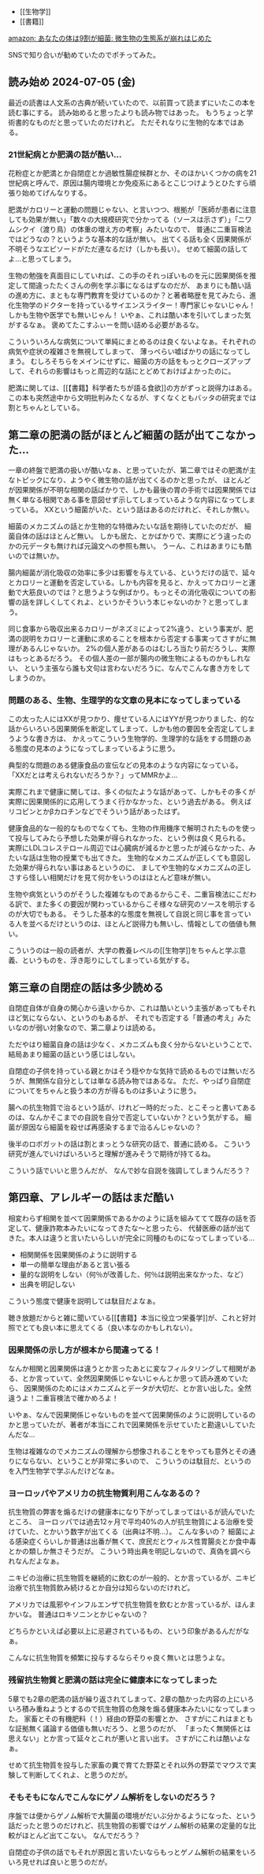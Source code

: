 - [[生物学]]
- [[書籍]]

[amazon: あなたの体は9割が細菌: 微生物の生態系が崩れはじめた](https://amzn.to/3zDjEME)

SNSで知り合いが勧めていたのでポチってみた。

## 読み始め 2024-07-05 (金)

最近の読書は人文系の古典が続いていたので、以前買って読まずにいたこの本を読む事にする。
読み始めると思ったよりも読み物ではあった。
もうちょっと学術書的なものだと思っていたのだけれど。
ただそれなりに生物的な本ではある。

### 21世紀病とか肥満の話が酷い…

花粉症とか肥満とか自閉症とか過敏性腸症候群とか、そのほかいくつかの病を21世紀病と呼んで、原因は腸内環境とか免疫系にあるとこじつけようとひたすら頑張り始めてげんなりする。

肥満がカロリーと運動の問題じゃない、と言いつつ、根拠が「医師が患者に注意しても効果が無い」「数々の大規模研究で分かってる（ソースは示さず）」「ニワムシクイ（渡り鳥）の体重の増え方の考察」みたいなので、
普通に二重盲検法ではどうなの？というような基本的な話が無い。
出てくる話も全く因果関係が不明そうなエピソードがただ連なるだけ（しかも長い）。
せめて細菌の話してよ…と思ってしまう。

生物の勉強を真面目にしていれば、この手のそれっぽいものを元に因果関係を推定して間違ったたくさんの例を学ぶ事になるはずなのだが、
あまりにも酷い話の進め方に、まともな専門教育を受けているのか？と著者略歴を見てみたら、進化生物学のドクターを持っているサイエンスライター！専門家じゃないじゃん！
しかも生物や医学でも無いじゃん！
いやぁ、これは酷い本を引いてしまった気がするなぁ。
褒めてたこすふぃーを問い詰める必要があるな。

こういういろんな病気について単純にまとめるのは良くないよなぁ。それぞれの病気や症状の複雑さを無視してしまって、
薄っぺらい嘘ばかりの話になってしまう。
むしろそちらをメインにせずに、細菌の方の話をもっとクローズアップして、それらの影響はもっと周辺的な話にとどめておけばよかったのに。

肥満に関しては、[[【書籍】科学者たちが語る食欲]]の方がずっと説得力はある。この本も突然途中から文明批判みたくなるが、すくなくともバッタの研究までは割とちゃんとしている。

## 第二章の肥満の話がほとんど細菌の話が出てこなかった…

一章の終盤で肥満の扱いが酷いなぁ、と思っていたが、第二章ではその肥満が主なトピックになり、ようやく微生物の話が出てくるのかと思ったが、
ほとんどが因果関係が不明な相関の話ばかりで、しかも最後の胃の手術では因果関係では無く単なる相関である事を意図せず示してしまっているような内容になってしまっている。
XXという細菌がいた、という話はあるのだけれど、それしか無い。

細菌のメカニズムの話とか生物的な特徴みたいな話を期待していたのだが、
細菌自体の話はほとんど無い。
しかも居た、とかばかりで、実際にどう違ったのかの元データも無ければ元論文への参照も無い。
うーん、これはあまりにも酷いのでは無いか。

腸内細菌が消化吸収の効率に多少は影響を与えている、というだけの話で、延々とカロリーと運動を否定している。しかも内容を見ると、かえってカロリーと運動で大筋良いのでは？と思うような例ばかり。もっとその消化吸収についての影響の話を詳しくしてくれよ、というかそういう本じゃないのか？と思ってしまう。

同じ食事から吸収出来るカロリーがネズミによって2%違う、という事実が、肥満の説明をカロリーと運動に求めることを根本から否定する事実ってさすがに無理があるんじゃないか。
2%の個人差があるのはむしろ当たり前だろうし、実際はもっとあるだろう。
その個人差の一部が腸内の微生物によるものかもしれない、
という主張なら誰も文句は言わないだろうに、なんでこんな書き方をしてしまうのか。

### 問題のある、生物、生理学的な文章の見本になってしまっている

この太った人にはXXが見つかり、痩せている人にはYYが見つかりました、的な話からいろいろ因果関係を断定してしまって、しかも他の要因を全否定してしまうような書き方は、
かえってこういう生物学的、生理学的な話をする問題のある態度の見本のようになってしまっているように思う。

典型的な問題のある健康食品の宣伝などの見本のような内容になっている。
「XXだとは考えられないだろうか？」ってMMRかよ…

実際これまで健康に関しては、多くの似たような話があって、しかもその多くが実際に因果関係的に応用してうまく行かなかった、という過去がある。
例えばリコピンとかβカロチンなどでそういう話があったはず。

健康食品的な一般的なものでなくても、生物の作用機序で解明されたものを使って投与してみたら予想した効果が得られなかった、という例は良く見られる。
実際にLDLコレステロール周辺では心臓病が減るかと思ったが減らなかった、みたいな話は生物の授業でも出てきた。
生物的なメカニズムが正しくても意図した効果が得られない事はあるというのに、
ましてや生物的なメカニズムの正しさすら怪しい相関だけを見て何かをいうのはほとんど意味が無い。

生物や病気というのがそうした複雑なものであるからこそ、二重盲検法にこだわる訳で、また多くの要因が関わっているからこそ様々な研究のソースを明示するのが大切でもある。
そうした基本的な態度を無視して自説と同じ事を言っている人を並べるだけというのは、ほとんど説得力も無いし、情報としての価値も無い。

こういうのは一般の読者が、大学の教養レベルの[[生物学]]をちゃんと学ぶ意義、というものを、浮き彫りにしてしまっている気がする。

## 第三章の自閉症の話は多少読める

自閉症自体が自身の関心から遠いからか、これは酷いという主張があってもそれほど気にならない、というのもあるが、
それでも否定する「普通の考え」みたいなのが弱い対象なので、第二章よりは読める。

ただやはり細菌自身の話は少なく、メカニズムも良く分からないということで、結局あまり細菌の話という感じはしない。

自閉症の子供を持っている親とかはそう穏やかな気持で読めるものでは無いだろうが、無関係な自分としては単なる読み物ではあるな。
ただ、やっぱり自閉症についてをちゃんと扱う本の方が得るものは多いように思う。

腸への抗生物質で治るという話が、けれど一時的だった、とこそっと書いてあるのは、なんかそこまでの自説を自分で否定していないか？という気がする。
細菌が原因なら細菌を殺せば再感染するまで治るんじゃないの？

後半のロボガットの話は割とまっとうな研究の話で、普通に読める。
こういう研究が進んでいけばいろいろと理解が進みそうで期待が持てるね。

こういう話でいいと思うんだが、
なんで妙な自説を強調してしまうんだろう？

## 第四章、アレルギーの話はまだ酷い

相変わらず相関を並べて因果関係であるかのように話を組みててて既存の話を否定して、健康詐欺本みたいになってきたな〜と思ったら、
代替医療の話が出てきた。本人は違うと言いたいらしいが完全に同種のものになってしまっている…

- 相関関係を因果関係のように説明する
- 単一の簡単な理由があると言い張る
- 量的な説明をしない（何％が改善した、何％は説明出来なかった、など）
- 出典を明記しない

こういう態度で健康を説明しては駄目だよなぁ。

聴き放題だからと雑に聞いている[[【書籍】本当に役立つ栄養学]]が、これと好対照でとても良い本に思えてくる（良い本なのかもしれない）。

### 因果関係の示し方が根本から間違ってる！

なんか相関と因果関係は違うとか言ったあとに変なフィルタリングして相関がある、とか言っていて、全然因果関係じゃないじゃんとか思って読み進めていたら、
因果関係のためにはメカニズムとデータが大切だ、とか言い出した。全然違うよ！二重盲検法で確かめろよ！

いやぁ、なんで因果関係じゃないものを並べて因果関係のように説明しているのかと思っていたが、著者が本当にこれで因果関係を示せていたと勘違いしていたんだな…

生物は複雑なのでメカニズムの理解から想像されることをやっても意外とその通りにならない、ということが非常に多いので、
こういうのは駄目だ、というのを入門生物学で学ぶんだけどなぁ。

### ヨーロッパやアメリカの抗生物質利用こんなあるの？

抗生物質の弊害を煽るだけの健康本になり下がってしまってはいるが読んでいたところ、
ヨーロッパでは過去12ヶ月で平均40%の人が抗生物質による治療を受けていた、とかいう数字が出てくる（出典は不明…）。
こんな多いの？
細菌による感染症くらいしか普通は出番が無くて、庶民だとウィルス性胃腸炎とか食中毒とかの類しか無さそうだが。
こういう時出典を明記しないので、真偽を調べられなんだよなぁ。

ニキビの治療に抗生物質を継続的に飲むのが一般的、とか言っているが、ニキビ治療で抗生物質飲み続けるとか自分は知らないのだけれど。

アメリカでは風邪やインフルエンザで抗生物質を飲むとか言っているが、ほんまかいな。
普通はロキソニンとかじゃないの？

どちらかといえば必要以上に忌避されているもの、という印象があるんだがなぁ。

こんなに抗生物質を頻繁に投与するならそりゃ良く無いとは思うよな。

### 残留抗生物質と肥満の話は完全に健康本になってしまった

5章でも2章の肥満の話が繰り返されてしまって、2章の酷かった内容の上にいろいろ積み重ねようとするので抗生物質の危険を煽る健康本みたいになってしまった。
家畜とその有機肥料（！）経由の野菜の影響とか、
さすがにこれはまともな証拠無く議論する価値も無いだろう、と思うのだが、
「まったく無関係とは思えない」とか言って延々とこれが悪いと言い出す。
さすがにこれは酷いよなぁ。

せめて抗生物質を投与した家畜の糞で育てた野菜とそれ以外の野菜でマウスで実験して判断してくれよ、と思うのだが。

### そもそもになんでこんなにゲノム解析をしないのだろう？

序盤では便からゲノム解析で大腸菌の環境がだいぶ分かるようになった、という話だったと思うのだけれど、抗生物質の影響ではゲノム解析の結果の定量的な比較がほとんど出てこない。
なんでだろう？

自閉症の子供の話でもそれが原因と言いたいならもっとゲノム解析の結果をいろいろ見せれば良いと思うのだが。